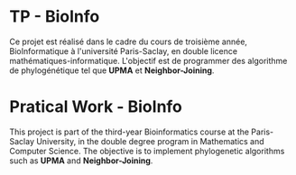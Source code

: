 # TP - BioInfo
Ce projet est réalisé dans le cadre du cours de troisième année, BioInformatique à l'université Paris-Saclay, 
en double licence mathématiques-informatique. L'objectif est de programmer des algorithme de phylogénétique tel que **UPMA** et **Neighbor-Joining**.

# Pratical Work - BioInfo
This project is part of the third-year Bioinformatics course at the Paris-Saclay University, in the double degree program in Mathematics and Computer Science. 
The objective is to implement phylogenetic algorithms such as **UPMA** and **Neighbor-Joining**.
